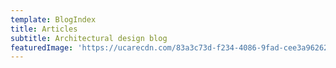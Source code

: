 ```yaml
---
template: BlogIndex
title: Articles
subtitle: Architectural design blog
featuredImage: 'https://ucarecdn.com/83a3c73d-f234-4086-9fad-cee3a9626230/'
---
```


